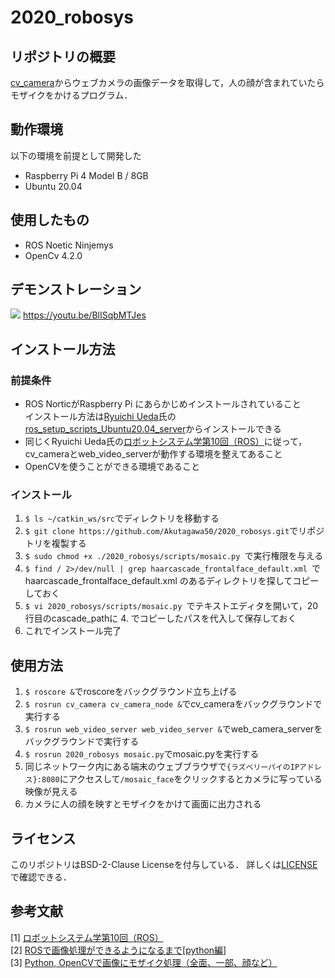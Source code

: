 # 2020_robosys
## リポジトリの概要
[cv_camera](https://github.com/OTL/cv_camera)からウェブカメラの画像データを取得して，人の顔が含まれていたらモザイクをかけるプログラム．

## 動作環境
以下の環境を前提として開発した
* Raspberry Pi 4 Model B / 8GB
* Ubuntu 20.04

## 使用したもの
* ROS Noetic Ninjemys
* OpenCv 4.2.0

## デモンストレーション
[<img src="https://lh3.googleusercontent.com/pw/ACtC-3ePeztCp1Rhk5ELwn2uJw6yJFkEdXPWuuMA26i3K6W-rENSu8EGw4kaHwKMX1ypo1i5SPPbFyySkEHQBycQImRa5hkWmY7bxcfdVlonHQ7B0JLISx4h4oy4fonmdJyahF9LK3_D0LpiJ4suvwbqa7Dd=w1306-h979-no?authuser=2">](https://youtu.be/BlISqbMTJes)
https://youtu.be/BlISqbMTJes


## インストール方法
### 前提条件
* ROS NorticがRaspberry Pi にあらかじめインストールされていること\
インストール方法は[Ryuichi Ueda](https://github.com/ryuichiueda)氏の[ros_setup_scripts_Ubuntu20.04_server](https://github.com/ryuichiueda/ros_setup_scripts_Ubuntu20.04_server/blob/master/step1.bash)からインストールできる
* 同じくRyuichi Ueda氏の[ロボットシステム学第10回（ROS）](https://www.youtube.com/watch?v=PL85Pw_zQH0)に従って，cv_cameraとweb_video_serverが動作する環境を整えてあること
* OpenCVを使うことができる環境であること

### インストール
1. `$ ls ~/catkin_ws/src`でディレクトリを移動する
2. `$ git clone https://github.com/Akutagawa50/2020_robosys.git`でリポジトリを複製する
3. `$ sudo chmod +x ./2020_robosys/scripts/mosaic.py `で実行権限を与える
4. `$ find / 2>/dev/null | grep haarcascade_frontalface_default.xml `で haarcascade_frontalface_default.xml のあるディレクトリを探してコピーしておく
5. `$ vi 2020_robosys/scripts/mosaic.py `でテキストエディタを開いて，20行目のcascade_pathに 4. でコピーしたパスを代入して保存しておく
6. これでインストール完了

## 使用方法
1. `$ roscore &`でroscoreをバックグラウンド立ち上げる
2. `$ rosrun cv_camera cv_camera_node &`でcv_cameraをバックグラウンドで実行する
3. `$ rosrun web_video_server web_video_server &`でweb_camera_serverをバックグラウンドで実行する
4. `$ rosrun 2020_robosys mosaic.py`でmosaic.pyを実行する
5. 同じネットワーク内にある端末のウェブブラウザで`{ラズベリーパイのIPアドレス}:8080`にアクセスして`/mosaic_face`をクリックするとカメラに写っている映像が見える
6. カメラに人の顔を映すとモザイクをかけて画面に出力される

## ライセンス
このリポジトリはBSD-2-Clause Licenseを付与している．
詳しくは[LICENSE](https://github.com/Akutagawa50/2020_robosys/blob/main/LICENSE)で確認できる．

## 参考文献
[1] [ロボットシステム学第10回（ROS）](https://www.youtube.com/watch?v=PL85Pw_zQH0)\
[2] [ROSで画像処理ができるようになるまで[python編]](https://qiita.com/wakaba130/items/d3a041164c316a9e7a97)\
[3] [Python, OpenCVで画像にモザイク処理（全面、一部、顔など）](https://note.nkmk.me/python-opencv-mosaic/)

